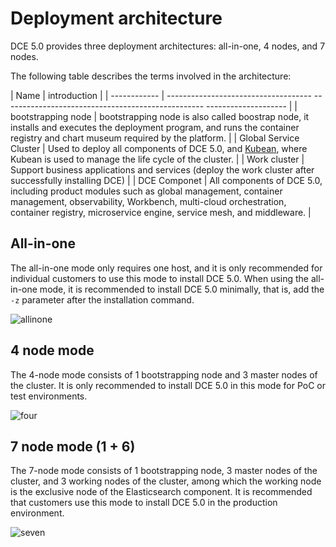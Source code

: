 # Deployment architecture

DCE 5.0 provides three deployment architectures: all-in-one, 4 nodes, and 7 nodes.

The following table describes the terms involved in the architecture:

| Name | introduction |
| ------------ | ------------------------------------ -------------------------------------------------- -------------------- |
| bootstrapping node | bootstrapping node is also called boostrap node, it installs and executes the deployment program, and runs the container registry and chart museum required by the platform. |
| Global Service Cluster | Used to deploy all components of DCE 5.0, and [Kubean](https://github.com/kubean-io/kubean), where Kubean is used to manage the life cycle of the cluster. |
| Work cluster | Support business applications and services (deploy the work cluster after successfully installing DCE) |
| DCE Componet | All components of DCE 5.0, including product modules such as global management, container management, observability, Workbench, multi-cloud orchestration, container registry, microservice engine, service mesh, and middleware. |

## All-in-one

The all-in-one mode only requires one host, and it is only recommended for individual customers to use this mode to install DCE 5.0.
When using the all-in-one mode, it is recommended to install DCE 5.0 minimally, that is, add the `-z` parameter after the installation command.

![allinone](https://docs.daocloud.io/daocloud-docs-images/docs/install/images/allinone.png)

## 4 node mode

The 4-node mode consists of 1 bootstrapping node and 3 master nodes of the cluster. It is only recommended to install DCE 5.0 in this mode for PoC or test environments.

![four](https://docs.daocloud.io/daocloud-docs-images/docs/install/images/four.png)

## 7 node mode (1 + 6)

The 7-node mode consists of 1 bootstrapping node, 3 master nodes of the cluster, and 3 working nodes of the cluster, among which the working node is the exclusive node of the Elasticsearch component.
It is recommended that customers use this mode to install DCE 5.0 in the production environment.

![seven](https://docs.daocloud.io/daocloud-docs-images/docs/install/images/seven.png)
